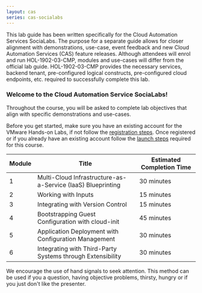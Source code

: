 ```yaml
---
layout: cas
series: cas-socialabs
---
```


<div class="alert alert-info" role="alert">
    <div class="alert-items">
        <div class="alert-item static">
            <div class="alert-icon-wrapper">
                <clr-icon class="alert-icon" shape="info-circle"></clr-icon>
            </div>
            <span class="alert-text">
            This lab guide has been written specifically for the Cloud Automation Services SociaLabs. The purpose for a separate guide allows for closer alignment with demonstrations, use-case, event feedback and new Cloud Automation Services (CAS) feature releases. Although attendees will enrol and run HOL-1902-03-CMP, modules and use-cases will differ from the official lab guide. HOL-1902-03-CMP provides the necessary services, backend tenant, pre-configured logical constructs, pre-configured cloud endpoints, etc. required to successfully complete this lab.
            </span>
        </div>
    </div>
</div>

### Welcome to the Cloud Automation Service SociaLabs!

Throughout the course, you will be asked to complete lab objectives that align with specific demonstrations and use-cases.

Before you get started, make sure you have an existing account for the VMware Hands-on Labs, if not follow the [registration steps](https://cas-socialabs.vmwapj.com/hol-registration/). Once registered or if you already have an existing account follow the [launch steps](https://cas-socialabs.vmwapj.com/hol-launch/) required for this course.

<table class="table">
    <thead>
        <tr>
            <th>Module</th>
            <th>Title</th>
            <th>Estimated Completion Time</th>
        </tr>
    </thead>
    <tbody>
        <tr>
            <td>1</td>
            <td>Multi-Cloud Infrastructure-as-a-Service (IaaS) Blueprinting</td>
            <td>30 minutes</td>
        </tr>
        <tr>
            <td>2</td>
            <td>Working with Inputs</td>
            <td>15 minutes</td>
        </tr>
        <tr>
            <td>3</td>
            <td>Integrating with Version Control</td>
            <td>15 minutes</td>
        </tr>
        <tr>
            <td>4</td>
            <td>Bootstrapping Guest Configuration with cloud-init</td>
            <td>45 minutes</td>
        </tr>
        <tr>
            <td>5</td>
            <td>Application Deployment with Configuration Management</td>
            <td>30 minutes</td>
        </tr>
        <tr>
            <td>6</td>
            <td>Integrating with Third-Party Systems through Extensibility</td>
            <td>30 minutes</td>
        </tr>
    </tbody>
</table>

We encourage the use of hand signals to seek attention. This method can be used if you a question, having objective problems, thirsty, hungry or if you just don't like the presenter.
